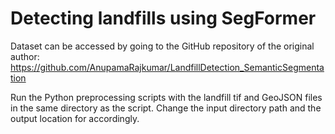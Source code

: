 # Detecting landfills using SegFormer

Dataset can be accessed by going to the GitHub repository of the original author: https://github.com/AnupamaRajkumar/LandfillDetection_SemanticSegmentation

Run the Python preprocessing scripts with the landfill tif and GeoJSON files in the same directory as the script. Change the input directory path and the output location for accordingly.
